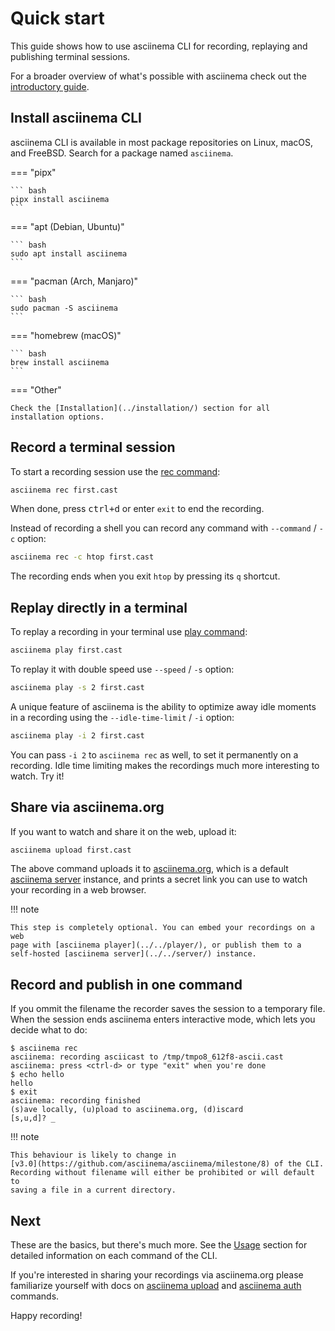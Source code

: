 # Quick start

This guide shows how to use asciinema CLI for recording, replaying and
publishing terminal sessions.

For a broader overview of what's possible with asciinema check out the
[introductory guide](../../../getting-started/).

## Install asciinema CLI

asciinema CLI is available in most package repositories on Linux, macOS, and
FreeBSD. Search for a package named `asciinema`. 

=== "pipx"

    ``` bash
    pipx install asciinema
    ```

=== "apt (Debian, Ubuntu)"

    ``` bash
    sudo apt install asciinema
    ```

=== "pacman (Arch, Manjaro)"

    ``` bash
    sudo pacman -S asciinema
    ```

=== "homebrew (macOS)"

    ``` bash
    brew install asciinema
    ```

=== "Other"

    Check the [Installation](../installation/) section for all installation options.

## Record a terminal session

To start a recording session use the [rec
command](../usage/#asciinema-rec-filename):

```sh
asciinema rec first.cast
```

When done, press <kbd>ctrl+d</kbd> or enter `exit` to end the recording.

Instead of recording a shell you can record any command with `--command` / `-c`
option:

```sh
asciinema rec -c htop first.cast
```

The recording ends when you exit `htop` by pressing its `q` shortcut.

## Replay directly in a terminal

To replay a recording in your terminal use [play
command](../usage/#asciinema-play-filename):

```sh
asciinema play first.cast
```

To replay it with double speed use `--speed` / `-s` option:

```sh
asciinema play -s 2 first.cast
```

A unique feature of asciinema is the ability to optimize away idle moments in a
recording using the `--idle-time-limit` / `-i` option:

```sh
asciinema play -i 2 first.cast
```

You can pass `-i 2` to `asciinema rec` as well, to set it permanently on a
recording. Idle time limiting makes the recordings much more interesting to
watch. Try it!

## Share via asciinema.org

If you want to watch and share it on the web, upload it:

```sh
asciinema upload first.cast
```

The above command uploads it to [asciinema.org](https://asciinema.org), which is
a default [asciinema server](../../server/) instance, and prints a secret link
you can use to watch your recording in a web browser.

!!! note

    This step is completely optional. You can embed your recordings on a web
    page with [asciinema player](../../player/), or publish them to a
    self-hosted [asciinema server](../../server/) instance.
 
## Record and publish in one command

If you ommit the filename the recorder saves the session to a temporary file.
When the session ends asciinema enters interactive mode, which lets you decide
what to do:

```console
$ asciinema rec
asciinema: recording asciicast to /tmp/tmpo8_612f8-ascii.cast
asciinema: press <ctrl-d> or type "exit" when you're done
$ echo hello
hello
$ exit 
asciinema: recording finished
(s)ave locally, (u)pload to asciinema.org, (d)iscard
[s,u,d]? _
```

!!! note

    This behaviour is likely to change in
    [v3.0](https://github.com/asciinema/asciinema/milestone/8) of the CLI.
    Recording without filename will either be prohibited or will default to
    saving a file in a current directory.

## Next

These are the basics, but there's much more. See the [Usage](../usage/) section
for detailed information on each command of the CLI.

If you're interested in sharing your recordings via asciinema.org please
familiarize yourself with docs on [asciinema
upload](../usage/#asciinema-upload-filename) and [asciinema
auth](../usage/#asciinema-auth) commands.

Happy recording!
